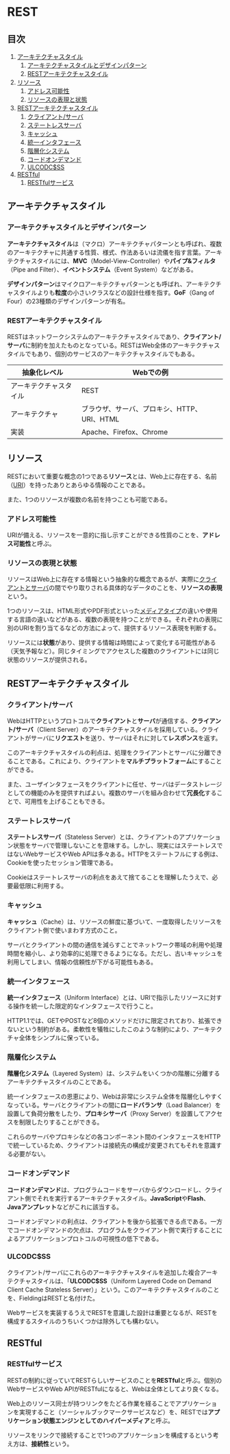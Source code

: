 # REST


## 目次

1. [アーキテクチャスタイル](#アーキテクチャスタイル)
	1. [アーキテクチャスタイルとデザインパターン](#アーキテクチャスタイルとデザインパターン)
	1. [RESTアーキテクチャスタイル](#restアーキテクチャスタイル)
1. [リソース](#リソース)
	1. [アドレス可能性](#アドレス可能性)
	1. [リソースの表現と状態](#リソースの表現と状態)
1. [RESTアーキテクチャスタイル](#restアーキテクチャスタイル)
	1. [クライアント/サーバ](#クライアントサーバ)
	1. [ステートレスサーバ](#ステートレスサーバ)
	1. [キャッシュ](#キャッシュ)
	1. [統一インタフェース](#統一インタフェース)
	1. [階層化システム](#階層化システム)
	1. [コードオンデマンド](#コードオンデマンド)
	1. [ULCODC$SS](#ulcodcss)
1. [RESTful](#restful)
	1. [RESTfulサービス](#restfulサービス)


## アーキテクチャスタイル

### アーキテクチャスタイルとデザインパターン

**アーキテクチャスタイル**は（マクロ）アーキテクチャパターンとも呼ばれ、複数のアーキテクチャに共通する性質、様式、作法あるいは流儀を指す言葉。アーキテクチャスタイルには、**MVC**（Model-View-Controller）や**パイプ&フィルタ**（Pipe and Filter）、**イベントシステム**（Event System）などがある。

**デザインパターン**はマイクロアーキテクチャパターンとも呼ばれ、アーキテクチャスタイルよりも**粒度**の小さいクラスなどの設計仕様を指す。**GoF**（Gang of Four）の23種類のデザインパターンが有名。

### RESTアーキテクチャスタイル

RESTはネットワークシステムのアーキテクチャスタイルであり、**クライアント/サーバ**に制約を加えたものとなっている。RESTはWeb全体のアーキテクチャスタイルでもあり、個別のサービスのアーキテクチャスタイルでもある。

| 抽象化レベル           | Webでの例                                   |
| ---------------------- | ------------------------------------------- |
| アーキテクチャスタイル | REST                                        |
| アーキテクチャ         | ブラウザ、サーバ、プロキシ、HTTP、URI、HTML |
| 実装                   | Apache、Firefox、Chrome                     |


## リソース

RESTにおいて重要な概念の1つである**リソース**とは、Web上に存在する、名前（[URI](./04_uri.md#uriの役割)）を持ったありとあらゆる情報のことである。

また、1つのリソースが複数の名前を持つことも可能である。

### アドレス可能性

URIが備える、リソースを一意的に指し示すことができる性質のことを、**アドレス可能性**と呼ぶ。

### リソースの表現と状態

リソースはWeb上に存在する情報という抽象的な概念であるが、実際に[クライアントとサーバ](./01_basic_knowledge_of_web.md#クライアントとサーバ)の間でやり取りされる具体的なデータのことを、**リソースの表現**という。

1つのリソースは、HTML形式やPDF形式といった[メディアタイプ](./appx_reference#mimeタイプ)の違いや使用する言語の違いなどがある、複数の表現を持つことができる。それぞれの表現に別のURIを割り当てるなどの方法によって、提供するリソース表現を判断する。

リソースには**状態**があり、提供する情報は時間によって変化する可能性がある（天気予報など）。同じタイミングでアクセスした複数のクライアントには同じ状態のリソースが提供される。


## RESTアーキテクチャスタイル

### クライアント/サーバ

WebはHTTPというプロトコルで**クライアント**と**サーバ**が通信する、**クライアント/サーバ**（Client Server）のアーキテクチャスタイルを採用している。クライアントがサーバに**リクエスト**を送り、サーバはそれに対して**レスポンス**を返す。

このアーキテクチャスタイルの利点は、処理をクライアントとサーバに分離できることである。これにより、クライアントを**マルチプラットフォーム**にすることができる。

また、ユーザインタフェースをクライアントに任せ、サーバはデータストレージとしての機能のみを提供すればよい。複数のサーバを組み合わせて**冗長化**することで、可用性を上げることもできる。

### ステートレスサーバ

**ステートレスサーバ**（Stateless Server）とは、クライアントのアプリケーション状態をサーバで管理しないことを意味する。しかし、現実にはステートレスではないWebサービスやWeb APIは多々ある。HTTPをステートフルにする例は、Cookieを使ったセッション管理である。

Cookieはステートレスサーバの利点をあえて捨てることを理解したうえで、必要最低限に利用する。

### キャッシュ

**キャッシュ**（Cache）は、リソースの鮮度に基づいて、一度取得したリソースをクライアント側で使いまわす方式のこと。

サーバとクライアントの間の通信を減らすことでネットワーク帯域の利用や処理時間を縮小し、より効率的に処理できるようになる。ただし、古いキャッシュを利用してしまい、情報の信頼性が下がる可能性もある。

### 統一インタフェース

**統一インタフェース**（Uniform Interface）とは、URIで指示したリソースに対する操作を統一した限定的なインタフェースで行うこと。

HTTP1.1では、GETやPOSTなど8個のメソッドだけに限定されており、拡張できないという制約がある。柔軟性を犠牲にしたこのような制約により、アーキテクチャ全体をシンプルに保っている。

### 階層化システム

**階層化システム**（Layered System）は、システムをいくつかの階層に分離するアーキテクチャスタイルのことである。

統一インタフェースの恩恵により、Webは非常にシステム全体を階層化しやすくなっている。サーバとクライアントの間に**ロードバランサ**（Load Balancer）を設置して負荷分散をしたり、**プロキシサーバ**（Proxy Server）を設置してアクセスを制限したりすることができる。

これらのサーバやプロキシなどの各コンポーネント間のインタフェースをHTTPで統一しているため、クライアントは接続先の構成が変更されてもそれを意識する必要がない。

### コードオンデマンド

**コードオンデマンド**は、プログラムコードをサーバからダウンロードし、クライアント側でそれを実行するアーキテクチャスタイル。**JavaScript**や**Flash**、**Javaアンプレット**などがこれに該当する。

コードオンデマンドの利点は、クライアントを後から拡張できる点である。一方でコードオンデマンドの欠点は、プログラムをクライアント側で実行することによるアプリケーションプロトコルの可視性の低下である。

### ULCODC$SS

クライアント/サーバにこれらのアーキテクチャスタイルを追加した複合アーキテクチャスタイルは、「**ULCODC$SS**（Uniform Layered Code on Demand Client Cache Stateless Server）」という。このアーキテクチャスタイルのことを、FieldingはRESTと名付けた。

Webサービスを実装するうえでRESTを意識した設計は重要となるが、RESTを構成するスタイルのうちいくつかは除外しても構わない。

## RESTful

### RESTfulサービス

RESTの制約に従っていてRESTらしいサービスのことを**RESTful**と呼ぶ。個別のWebサービスやWeb APIがRESTfulになると、Webは全体としてより良くなる。

Web上のリソース同士が持つリンクをたどる作業を経ることでアプリケーションを実現すること（ソーシャルブックマークサービスなど）を、RESTでは**アプリケーション状態エンジンとしてのハイパーメディア**と呼ぶ。

リソースをリンクで接続することで1つのアプリケーションを構成するという考え方は、**接続性**という。
